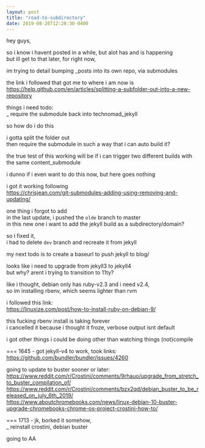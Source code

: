 ```yaml
---
layout: post
title: "road-to-subdirectory"
date: 2019-08-26T12:28:30-0400
---
```


hey guys,

so i know i havent posted in a while, but alot has and is happening  
but ill get to that later, for right now, 

im trying to detail bumping \_posts into its own repo, via submodules  

the link i followed that got me to where i am now is  
https://help.github.com/en/articles/splitting-a-subfolder-out-into-a-new-repository

things i need todo:  
_	require the submodule back into technomad\_jekyll

so how do i do this

i gotta split the folder out   
then require the submodule in such a way that i can auto build it?

the true test of this working will be if i can trigger two different builds with the same content\_submodule

i dunno if i even want to do this now, but here goes nothing

i got it working following  
https://chrisjean.com/git-submodules-adding-using-removing-and-updating/

one thing i forgot to add  
in the last update, i pushed the `olde` branch to master  
in this new one i want to add the jekyll build as a subdirectory/domain?

so i fixed it,  
i had to delete `dev` branch and recreate it from jekyll

my next todo is to create a baseurl to push jekyll to blog/

looks like i need to upgrade from jekyll3 to jekyll4  
but why? arent i trying to transition to 11ty?

like i thought, debian only has ruby-v2.3 and i need v2.4,  
so im installing rbenv, which seems lighter than rvm

i followed this link:  
https://linuxize.com/post/how-to-install-ruby-on-debian-9/

this fucking rbenv install is taking forever  
i cancelled it because i thought it froze, verbose output isnt default  

i got other things i could be doing other than watching things (not)compile

=== 1645 -  got jekyll-v4 to work, took links:  
https://github.com/bundler/bundler/issues/4260

going to update to buster sooner or later:  
https://www.reddit.com/r/Crostini/comments/9rhauo/upgrade_from_stretch_to_buster_compilation_of/  
https://www.reddit.com/r/Crostini/comments/bzx2qd/debian_buster_to_be_released_on_july_6th_2019/  
https://www.aboutchromebooks.com/news/linux-debian-10-buster-upgrade-chromebooks-chrome-os-project-crostini-how-to/

=== 1713 - jk, borked it somehow,  
_	reinstall crostini, debian buster

going to AA
